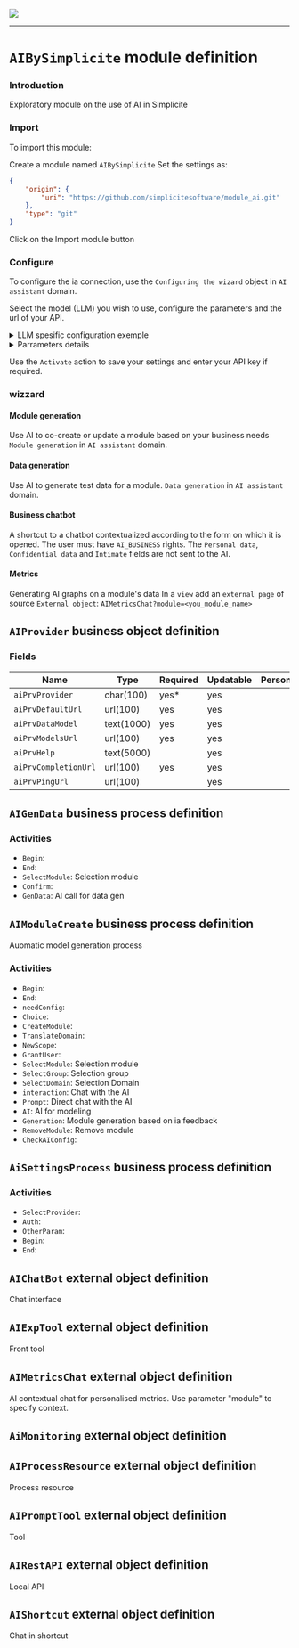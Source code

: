 <!--
 ___ _            _ _    _ _    __
/ __(_)_ __  _ __| (_)__(_) |_ /_/
\__ \ | '  \| '_ \ | / _| |  _/ -_)
|___/_|_|_|_| .__/_|_\__|_|\__\___|
            |_| 
-->
![](https://platform.simplicite.io/logos/standard/logo250.png)
* * *

`AIBySimplicite` module definition
==================================

### Introduction
Exploratory module on the use of AI in Simplicite

### Import
To import this module:

Create a module named `AIBySimplicite`
Set the settings as:
```json
{
	"origin": {
		"uri": "https://github.com/simplicitesoftware/module_ai.git"
	},
	"type": "git"
}
```
Click on the Import module button
### Configure
To configure the ia connection, use the `Configuring the wizard`  object in `AI assistant` domain.

Select the model (LLM) you wish to use, configure the parameters and the url of your API.  

<details>
  <summary>LLM spesific configuration exemple</summary>

#### OpenAI:
```json
{
    'model':'<gpt_model_to_use>',
    'OpenAI-Project': "<my_openai_project_id>", // Optional
    'OpenAI-Organization': "<my_openai_organization_id>", //Optional
    'hist_depth' : 3,
    'code_max_token' : 2000,
    'default_max_token':1500,
    'trigger':''
}
```
#### Mistral  
```json
{
    'hist_depth' : 3,
    'code_max_token' : 2000,
    'default_max_token':1500,
    'trigger':''
}
```
</details>


<details>
  <summary>Parrameters details</summary>

##### hist_depth
Defines the number of messages in the history used for the context.
The greater this number, the more tokens the request uses, but the more relevant is the response. 
##### max_token
*optional*  
Limits the number of tokens in the ia response
###### default_max_token
Maximum number of tokens in a usual context.
###### code_max_token
Maximum number of tokens for thecnical calls.
##### trigger
To define a trigger for ia calls in fields (under development)

</details>  
  
  
Use the `Activate` action to save your settings and enter your API key if required.

### wizzard
#### Module generation
Use AI to co-create or update a module based on your business needs
`Module generation` in `AI assistant` domain.

#### Data generation
Use AI to generate test data for a module.
`Data generation` in `AI assistant` domain.

#### Business chatbot
A shortcut to a chatbot contextualized according to the form on which it is opened.
The user must have `AI_BUSINESS` rights.
The `Personal data`, `Confidential data` and `Intimate` fields are not sent to the AI.


#### Metrics
Generating AI graphs on a module's data
In a `view` add an `external page` of source `External object`: `AIMetricsChat?module=<you_module_name>`

`AIProvider` business object definition
---------------------------------------



### Fields

| Name                                                         | Type                                     | Required | Updatable | Personal | Description                                                                      |
|--------------------------------------------------------------|------------------------------------------|----------|-----------|----------|----------------------------------------------------------------------------------|
| `aiPrvProvider`                                              | char(100)                                | yes*     | yes       |          | -                                                                                |
| `aiPrvDefaultUrl`                                            | url(100)                                 | yes      | yes       |          | -                                                                                |
| `aiPrvDataModel`                                             | text(1000)                               | yes      | yes       |          | -                                                                                |
| `aiPrvModelsUrl`                                             | url(100)                                 | yes      | yes       |          | -                                                                                |
| `aiPrvHelp`                                                  | text(5000)                               |          | yes       |          | -                                                                                |
| `aiPrvCompletionUrl`                                         | url(100)                                 | yes      | yes       |          | -                                                                                |
| `aiPrvPingUrl`                                               | url(100)                                 |          | yes       |          | -                                                                                |

`AIGenData` business process definition
---------------------------------------



### Activities

* `Begin`: 
* `End`: 
* `SelectModule`: Selection module
* `Confirm`: 
* `GenData`: AI call for data gen

`AIModuleCreate` business process definition
--------------------------------------------

Auomatic model generation process

### Activities

* `Begin`: 
* `End`: 
* `needConfig`: 
* `Choice`: 
* `CreateModule`: 
* `TranslateDomain`: 
* `NewScope`: 
* `GrantUser`: 
* `SelectModule`: Selection module
* `SelectGroup`: Selection group
* `SelectDomain`: Selection Domain
* `interaction`: Chat with the AI
* `Prompt`: Direct chat with the AI
* `AI`: AI for modeling
* `Generation`: Module generation based on ia feedback
* `RemoveModule`: Remove module
* `CheckAIConfig`: 

`AiSettingsProcess` business process definition
-----------------------------------------------



### Activities

* `SelectProvider`: 
* `Auth`: 
* `OtherParam`: 
* `Begin`: 
* `End`: 

`AIChatBot` external object definition
--------------------------------------

Chat interface


`AIExpTool` external object definition
--------------------------------------

Front tool


`AIMetricsChat` external object definition
------------------------------------------

AI contextual chat for personalised metrics. 
Use parameter "module" to specify context.


`AiMonitoring` external object definition
-----------------------------------------




`AIProcessResource` external object definition
----------------------------------------------

Process resource


`AIPromptTool` external object definition
-----------------------------------------

Tool


`AIRestAPI` external object definition
--------------------------------------

Local API


`AIShortcut` external object definition
---------------------------------------

Chat in shortcut


